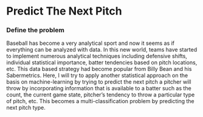 
# Predict The Next Pitch
### Define the problem
Baseball has become a very analytical sport and now it seems as if everything can be analyzed with data. In this new world, teams have started to implement numerous analytical techniques including defensive shifts, individual statistical importance, batter tendencies based on pitch locations, etc. This data based strategy had become popular from Billy Bean and his Sabermetrics. Here, I will try to apply another statistical approach on the basis on machine-learning by trying to predict the next pitch a pitcher will throw by incorporating information that is available to a batter such as the count, the current game state, pitcher’s tendency to throw a particular type of pitch, etc. This becomes a multi-classification problem by predicting the next pitch type.
